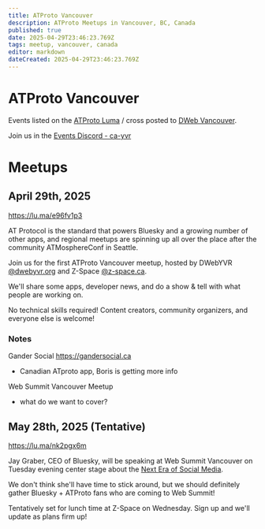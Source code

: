 ```yaml
---
title: ATProto Vancouver
description: ATProto Meetups in Vancouver, BC, Canada
published: true
date: 2025-04-29T23:46:23.769Z
tags: meetup, vancouver, canada
editor: markdown
dateCreated: 2025-04-29T23:46:23.769Z
---
```


# ATProto Vancouver

Events listed on the [ATProto Luma](https://lu.ma/atprotocol.dev) / cross posted to [DWeb Vancouver](https://lu.ma/dwebyvr).

Join us in the [Events Discord - ca-yvr](htps://eventsdiscord.atprotocol.dev)



# Meetups

## April 29th, 2025

https://lu.ma/e96fv1p3

AT Protocol is the standard that powers Bluesky and a growing number of other apps, and regional meetups are spinning up all over the place after the community ATMosphereConf in Seattle.

Join us for the first ATProto Vancouver meetup, hosted by DWebYVR [@dwebyvr.org](https://bsky.app/profile/dwebyvr.org) and Z-Space [@z-space.ca](https://bsky.app/profile/z-space.ca).

We'll share some apps, developer news, and do a show & tell with what people are working on.

No technical skills required! Content creators, community organizers, and everyone else is welcome!

### Notes

Gander Social https://gandersocial.ca
* Canadian ATproto app, Boris is getting more info

Web Summit Vancouver Meetup
* what do we want to cover?

## May 28th, 2025 (Tentative)

https://lu.ma/nk2pgx6m

​Jay Graber, CEO of Bluesky, will be speaking at Web Summit Vancouver on Tuesday evening center stage about the [Next Era of Social Media](https://vancouver.websummit.com/sessions/van25/a8089b75-96ca-49b7-98c4-def10e7ad9c4/the-next-era-of-social-media/).

We don't think she'll have time to stick around, but we should definitely gather Bluesky + ATProto fans who are coming to Web Summit!

Tentatively set for lunch time at Z-Space on Wednesday. Sign up and we'll update as plans firm up!

